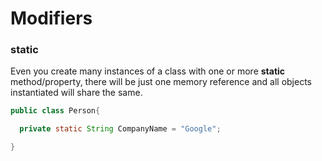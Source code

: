 # Modifiers

### static

Even you create many instances of a class with one or more **static** method/property, there will be just one memory reference and all objects instantiated will share the same.

```java
public class Person{

  private static String CompanyName = "Google";

}
```
